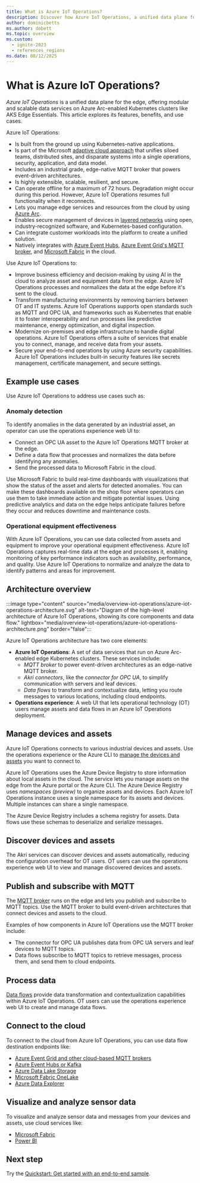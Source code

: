 ```yaml
---
title: What is Azure IoT Operations?
description: Discover how Azure IoT Operations, a unified data plane for edge solutions, enhances efficiency with Kubernetes-native services and Microsoft adaptive cloud.
author: dominicbetts
ms.author: dobett
ms.topic: overview
ms.custom:
  - ignite-2023
  - references_regions
ms.date: 08/12/2025
---
```


# What is Azure IoT Operations?

_Azure IoT Operations_ is a unified data plane for the edge, offering modular and scalable data services on Azure Arc-enabled Kubernetes clusters like AKS Edge Essentials. This article explores its features, benefits, and use cases.

Azure IoT Operations:

* Is built from the ground up using Kubernetes-native applications.
* Is part of the Microsoft [adaptive cloud approach](/azure/adaptive-cloud/) that unifies siloed teams, distributed sites, and disparate systems into a single operations, security, application, and data model.
* Includes an industrial grade, edge-native MQTT broker that powers event-driven architectures.
* Is highly extensible, scalable, resilient, and secure.
* Can operate offline for a maximum of 72 hours. Degradation might occur during this period. However, Azure IoT Operations resumes full functionality when it reconnects.
* Lets you manage edge services and resources from the cloud by using [Azure Arc](/azure/azure-arc/overview).
* Enables secure management of devices in [layered networks](manage-layered-network/overview-layered-network.md) using open, industry-recognized software, and Kubernetes-based configuration.
* Can integrate customer workloads into the platform to create a unified solution.
* Natively integrates with [Azure Event Hubs](../event-hubs/azure-event-hubs-apache-kafka-overview.md), [Azure Event Grid's MQTT broker](../event-grid/mqtt-overview.md), and [Microsoft Fabric](/fabric/) in the cloud.

Use Azure IoT Operations to:

* Improve business efficiency and decision-making by using AI in the cloud to analyze asset and equipment data from the edge. Azure IoT Operations processes and normalizes the data at the edge before it's sent to the cloud.
* Transform manufacturing environments by removing barriers between OT and IT systems. Azure IoT Operations supports open standards such as MQTT and OPC UA, and frameworks such as Kubernetes that enable it to foster interoperability and run processes like predictive maintenance, energy optimization, and digital inspection.
* Modernize on-premises and edge infrastructure to handle digital operations. Azure IoT Operations offers a suite of services that enable you to connect, manage, and receive data from your assets.
* Secure your end-to-end operations by using Azure security capabilities. Azure IoT Operations includes built-in security features like secrets management, certificate management, and secure settings.

## Example use cases

Use Azure IoT Operations to address use cases such as:

### Anomaly detection

To identify anomalies in the data generated by an industrial asset, an operator can use the operations experience web UI to:

* Connect an OPC UA asset to the Azure IoT Operations MQTT broker at the edge.
* Define a data flow that processes and normalizes the data before identifying any anomalies.
* Send the processed data to Microsoft Fabric in the cloud.

Use Microsoft Fabric to build real-time dashboards with visualizations that show the status of the asset and alerts for detected anomalies. You can make these dashboards available on the shop floor where operators can use them to take immediate action and mitigate potential issues. Using predictive analytics and data on the edge helps anticipate failures before they occur and reduces downtime and maintenance costs.

### Operational equipment effectiveness

With Azure IoT Operations, you can use data collected from assets and equipment to improve your operational equipment effectiveness. Azure IoT Operations captures real-time data at the edge and processes it, enabling monitoring of key performance indicators such as availability, performance, and quality. Use Azure IoT Operations to normalize and analyze the data to identify patterns and areas for improvement.

## Architecture overview

<!-- Art Library Source# ConceptArt-0-000-077 -->

:::image type="content" source="media/overview-iot-operations/azure-iot-operations-architecture.svg" alt-text="Diagram of the high-level architecture of Azure IoT Operations, showing its core components and data flow." lightbox="media/overview-iot-operations/azure-iot-operations-architecture.png" border="false":::

Azure IoT Operations architecture has two core elements:

* **Azure IoT Operations**: A set of data services that run on Azure Arc-enabled edge Kubernetes clusters. These services include:
  * _MQTT broker_ to power event-driven architectures as an edge-native MQTT broker.
  * _Akri connectors_, like the _connector for OPC UA_, to simplify communication with servers and leaf devices.
  * _Data flows_ to transform and contextualize data, letting you route messages to various locations, including cloud endpoints.
* **Operations experience**: A web UI that lets operational technology (OT) users manage assets and data flows in an Azure IoT Operations deployment.

## Manage devices and assets

Azure IoT Operations connects to various industrial devices and assets. Use the operations experience or the Azure CLI to [manage the devices and assets](discover-manage-assets/overview-manage-assets.md) you want to connect to.

Azure IoT Operations uses the Azure Device Registry to store information about local assets in the cloud. The service lets you manage assets on the edge from the Azure portal or the Azure CLI. The Azure Device Registry uses _namespaces (preview)_ to organize assets and devices. Each Azure IoT Operations instance uses a single namespace for its assets and devices. Multiple instances can share a single namespace.

The Azure Device Registry includes a schema registry for assets. Data flows use these schemas to deserialize and serialize messages.

## Discover devices and assets

The Akri services can discover devices and assets automatically, reducing the configuration overhead for OT users. OT users can use the operations experience web UI to view and manage discovered devices and assets.

## Publish and subscribe with MQTT

The [MQTT broker](manage-mqtt-broker/overview-broker.md) runs on the edge and lets you publish and subscribe to MQTT topics. Use the MQTT broker to build event-driven architectures that connect devices and assets to the cloud.

Examples of how components in Azure IoT Operations use the MQTT broker include:

* The connector for OPC UA publishes data from OPC UA servers and leaf devices to MQTT topics.
* Data flows subscribe to MQTT topics to retrieve messages, process them, and send them to cloud endpoints.

## Process data

[Data flows](connect-to-cloud/overview-dataflow.md) provide data transformation and contextualization capabilities within Azure IoT Operations. OT users can use the operations experience web UI to create and manage data flows.

## Connect to the cloud

To connect to the cloud from Azure IoT Operations, you can use data flow destination endpoints like:

* [Azure Event Grid and other cloud-based MQTT brokers](connect-to-cloud/howto-configure-mqtt-endpoint.md)
* [Azure Event Hubs or Kafka](connect-to-cloud/howto-configure-kafka-endpoint.md)
* [Azure Data Lake Storage](connect-to-cloud/howto-configure-adlsv2-endpoint.md)
* [Microsoft Fabric OneLake](connect-to-cloud/howto-configure-fabric-endpoint.md)
* [Azure Data Explorer](connect-to-cloud/howto-configure-adx-endpoint.md)

## Visualize and analyze sensor data

To visualize and analyze sensor data and messages from your devices and assets, use cloud services like:

* [Microsoft Fabric](/fabric/get-started/fabric-trial)
* [Power BI](https://powerbi.microsoft.com/)

## Next step

Try the [Quickstart: Get started with an end-to-end sample](get-started-end-to-end-sample/quickstart-deploy.md).
